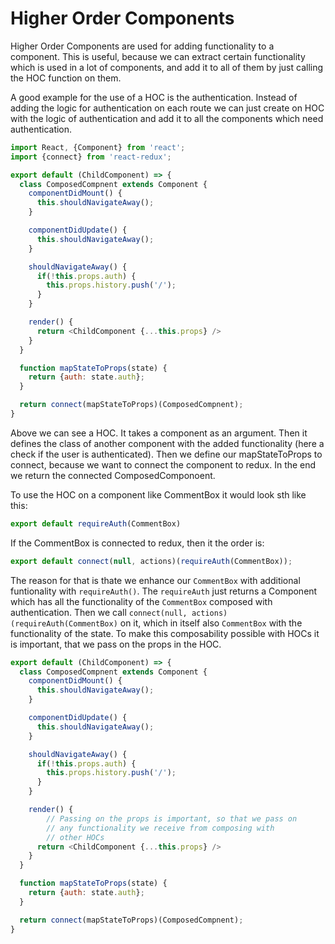 # Higher Order Components

Higher Order Components are used for adding functionality to a component. This is useful, because we can extract certain functionality which is used in a lot of components, and add it to all of them by just calling the HOC function on them. 

A good example for the use of a HOC is the authentication. Instead of adding the logic for authentication on each route we can just create on HOC with the logic of authentication and add it to all the components which need authentication.


```js
import React, {Component} from 'react';
import {connect} from 'react-redux';

export default (ChildComponent) => {
  class ComposedCompnent extends Component {
    componentDidMount() {
      this.shouldNavigateAway();
    }

    componentDidUpdate() {
      this.shouldNavigateAway();
    }

    shouldNavigateAway() {
      if(!this.props.auth) {
        this.props.history.push('/');
      }
    }

    render() {
      return <ChildComponent {...this.props} />
    }
  }

  function mapStateToProps(state) {
    return {auth: state.auth};
  }

  return connect(mapStateToProps)(ComposedCompnent);
}
```

Above we can see a HOC. It takes a component as an argument. Then it defines the class of another component with the added functionality (here a check if the user is authenticated). Then we define our mapStateToProps to connect, because we want to connect the component to redux. In the end we return the connected ComposedComponoent.

To use the HOC on a component like CommentBox it would look sth like this:

```js
export default requireAuth(CommentBox)
```
If the CommentBox is connected to redux, then it the order is:

```js
export default connect(null, actions)(requireAuth(CommentBox));
```

The reason for that is thate we enhance our ```CommentBox``` with additional funtionality with ```requireAuth()```. The ```requireAuth``` just returns a Component which has all the functionality of the ```CommentBox``` composed with authentication. Then we call ```connect(null, actions)(requireAuth(CommentBox)``` on it, which in itself also ```CommentBox``` with the functionality of the state. To make this composability possible with HOCs it is important, that we pass on the props in the HOC.

```js
export default (ChildComponent) => {
  class ComposedCompnent extends Component {
    componentDidMount() {
      this.shouldNavigateAway();
    }

    componentDidUpdate() {
      this.shouldNavigateAway();
    }

    shouldNavigateAway() {
      if(!this.props.auth) {
        this.props.history.push('/');
      }
    }

    render() {
    	// Passing on the props is important, so that we pass on
    	// any functionality we receive from composing with 
    	// other HOCs
      return <ChildComponent {...this.props} />
    }
  }

  function mapStateToProps(state) {
    return {auth: state.auth};
  }

  return connect(mapStateToProps)(ComposedCompnent);
}
```